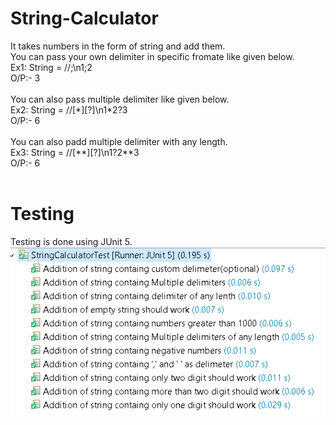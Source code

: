 # String-Calculator
It takes numbers in the form of string and add them.<br>
You can pass your own delimiter in specific fromate like given below.<br>
Ex1: String = //;\n1\;2<br>
     O/P:- 3
<br>
<br>
You can also pass multiple delimiter like given below.<br>
Ex2: String = //[*][?]\n1\*2?3<br>
     O/P:- 6
<br>     
You can also padd multiple delimiter with any length.<br>
Ex3: String = //[**][?]\n1?2\*\*3<br>
     O/P:- 6
<br>
<br>
<h1>Testing</h1>

Testing is done using JUnit 5.
<br>
![alt text](https://github.com/Jaimin020/String-Calculator/blob/master/Image/Test_cases.PNG)

